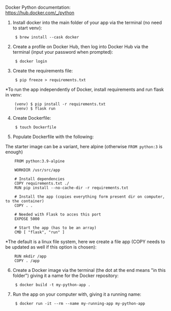 Docker Python documentation:  
https://hub.docker.com/_/python  

1. Install docker into the main folder of your app via the terminal (no need to start venv):  

        $ brew install --cask docker
 
2. Create a profile on Docker Hub, then log into Docker Hub via the terminal (input your password when prompted):  

        $ docker login

3. Create the requirements file:  

        $ pip freeze > requirements.txt

*To run the app independently of Docker, install requirements and run flask in venv:  

        (venv) $ pip install -r requirements.txt
        (venv) $ flask run

4. Create Dockerfile:  

        $ touch Dockerfile

5. Populate Dockerfile with the following:  

The starter image can be a variant, here alpine (otherwise `FROM python:3` is enough)

        FROM python:3.9-alpine

        WORKDIR /usr/src/app

        # Install dependencies
        COPY requirements.txt ./
        RUN pip install --no-cache-dir -r requirements.txt

        # Install the app (copies everything form present dir on computer, to the container)
        COPY . .            

        # Needed with Flask to acces this port
        EXPOSE 5000

        # Start the app (has to be an array)
        CMD [ "flask", "run" ]

*The default is a linux file system, here we create a file app (COPY needs to be updated as well if this option is chosen):  

        RUN mkdir /app
        COPY . /app 

6. Create a Docker image via the terminal (the dot at the end means "in this folder") giving it a name for the Docker repository:

        $ docker build -t my-python-app .

7. Run the app on your computer with, giving it a running name:

        $ docker run -it --rm --name my-running-app my-python-app
